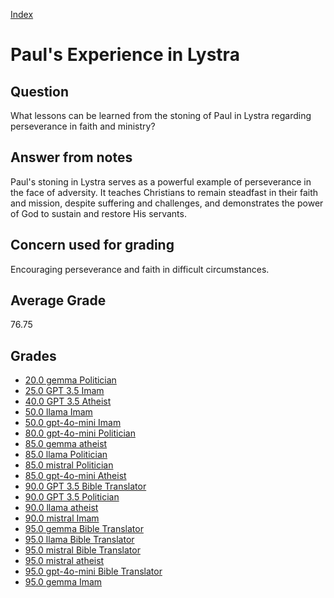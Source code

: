 
[Index](../../index.md)
# Paul's Experience in Lystra
## Question
What lessons can be learned from the stoning of Paul in Lystra regarding perseverance in faith and ministry?

## Answer from notes
Paul's stoning in Lystra serves as a powerful example of perseverance in the face of adversity. It teaches Christians to remain steadfast in their faith and mission, despite suffering and challenges, and demonstrates the power of God to sustain and restore His servants.

## Concern used for grading
Encouraging perseverance and faith in difficult circumstances.

## Average Grade
76.75

## Grades
 * [20.0 gemma Politician](../answers/gemma_Politician/Paul_s_Experience_in_Lystra.md)
 * [25.0 GPT 3.5 Imam](../answers/GPT_3.5_Imam/Paul_s_Experience_in_Lystra.md)
 * [40.0 GPT 3.5 Atheist](../answers/GPT_3.5_Atheist/Paul_s_Experience_in_Lystra.md)
 * [50.0 llama Imam](../answers/llama_Imam/Paul_s_Experience_in_Lystra.md)
 * [50.0 gpt-4o-mini Imam](../answers/gpt-4o-mini_Imam/Paul_s_Experience_in_Lystra.md)
 * [80.0 gpt-4o-mini Politician](../answers/gpt-4o-mini_Politician/Paul_s_Experience_in_Lystra.md)
 * [85.0 gemma atheist](../answers/gemma_atheist/Paul_s_Experience_in_Lystra.md)
 * [85.0 llama Politician](../answers/llama_Politician/Paul_s_Experience_in_Lystra.md)
 * [85.0 mistral Politician](../answers/mistral_Politician/Paul_s_Experience_in_Lystra.md)
 * [85.0 gpt-4o-mini Atheist](../answers/gpt-4o-mini_Atheist/Paul_s_Experience_in_Lystra.md)
 * [90.0 GPT 3.5 Bible Translator](../answers/GPT_3.5_Bible_Translator/Paul_s_Experience_in_Lystra.md)
 * [90.0 GPT 3.5 Politician](../answers/GPT_3.5_Politician/Paul_s_Experience_in_Lystra.md)
 * [90.0 llama atheist](../answers/llama_atheist/Paul_s_Experience_in_Lystra.md)
 * [90.0 mistral Imam](../answers/mistral_Imam/Paul_s_Experience_in_Lystra.md)
 * [95.0 gemma Bible Translator](../answers/gemma_Bible_Translator/Paul_s_Experience_in_Lystra.md)
 * [95.0 llama Bible Translator](../answers/llama_Bible_Translator/Paul_s_Experience_in_Lystra.md)
 * [95.0 mistral Bible Translator](../answers/mistral_Bible_Translator/Paul_s_Experience_in_Lystra.md)
 * [95.0 mistral atheist](../answers/mistral_atheist/Paul_s_Experience_in_Lystra.md)
 * [95.0 gpt-4o-mini Bible Translator](../answers/gpt-4o-mini_Bible_Translator/Paul_s_Experience_in_Lystra.md)
 * [95.0 gemma Imam](../answers/gemma_Imam/Paul_s_Experience_in_Lystra.md)
